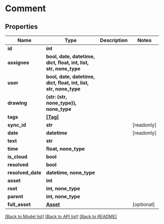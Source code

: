 # Comment


## Properties

Name | Type | Description | Notes
------------ | ------------- | ------------- | -------------
**id** | **int** |  | 
**assignee** | **bool, date, datetime, dict, float, int, list, str, none_type** |  | 
**user** | **bool, date, datetime, dict, float, int, list, str, none_type** |  | 
**drawing** | **{str: (str, none_type)}, none_type** |  | 
**tags** | [**[Tag]**](Tag.md) |  | 
**sync_id** | **str** |  | [readonly] 
**date** | **datetime** |  | [readonly] 
**text** | **str** |  | 
**time** | **float, none_type** |  | 
**is_cloud** | **bool** |  | 
**resolved** | **bool** |  | 
**resolved_date** | **datetime, none_type** |  | 
**asset** | **int** |  | 
**root** | **int, none_type** |  | 
**parent** | **int, none_type** |  | 
**full_asset** | [**Asset**](Asset.md) |  | [optional] 

[[Back to Model list]](../#documentation-for-models) [[Back to API list]](../#documentation-for-api-endpoints) [[Back to README]](../)


